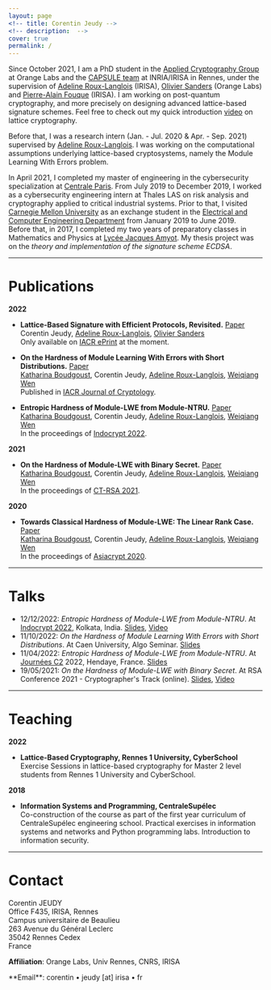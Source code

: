 ```yaml
---
layout: page
<!-- title: Corentin Jeudy -->
<!-- description:  -->
cover: true
permalink: /
---
```


Since October 2021, I am a PhD student in the [Applied Cryptography Group](https://crypto.orange-labs.fr/) at Orange Labs and the [CAPSULE team](https://team.inria.fr/capsule/) at INRIA/IRISA in Rennes, under the supervision of [Adeline Roux-Langlois](https://people.irisa.fr/Adeline.Roux-Langlois/) (IRISA), [Olivier Sanders](https://crypto.orange-labs.fr/acg/people/peopleProfil.php?id=226) (Orange Labs) and [Pierre-Alain Fouque](https://www.di.ens.fr/~fouque/) (IRISA). I am working on post-quantum cryptography, and more precisely on designing advanced lattice-based signature schemes. Feel free to check out my quick introduction [video](videos/a_quick_intro_to_lattice_cryptography) on lattice cryptography.

Before that, I was a research intern (Jan. - Jul. 2020 & Apr. - Sep. 2021) supervised by [Adeline Roux-Langlois](https://people.irisa.fr/Adeline.Roux-Langlois/). I was working on the computational assumptions underlying lattice-based cryptosystems, namely the Module Learning With Errors problem.  

In April 2021, I completed my master of engineering in the cybersecurity specialization at [Centrale Paris](https://www.centralesupelec.fr/). From July 2019 to December 2019, I worked as a cybersecurity engineering intern at Thales LAS on risk analysis and cryptography applied to critical industrial systems. Prior to that, I visited [Carnegie Mellon University](https://www.cmu.edu/) as an exchange student in the [Electrical and Computer Engineering Department](https://www.ece.cmu.edu/) from January 2019 to June 2019.  
Before that, in 2017, I completed my two years of preparatory classes in Mathematics and Physics at [Lycée Jacques Amyot](https://www.lyceejamyot-melun.fr/main.php?page=85). My thesis project was on the _theory and implementation of the signature scheme ECDSA_.  


---
# Publications

**2022**

- **Lattice-Based Signature with Efficient Protocols, Revisited.** [Paper](/papers/lattice-based_signature_with_efficient_protocols_revisited)  
Corentin Jeudy, [Adeline Roux-Langlois](https://people.irisa.fr/Adeline.Roux-Langlois/), [Olivier Sanders](https://crypto.orange-labs.fr/acg/people/peopleProfil.php?id=226)  
Only available on [IACR ePrint](https://eprint.iacr.org/2022/509) at the moment.  

- **On the Hardness of Module Learning With Errors with Short Distributions.** [Paper](/papers/on_the_hardness_of_module_learning_with_errors_with_short_distributions)  
[Katharina Boudgoust](https://katinkabou.github.io/), Corentin Jeudy, [Adeline Roux-Langlois](https://people.irisa.fr/Adeline.Roux-Langlois/), [Weiqiang Wen](http://people.irisa.fr/Weiqiang.Wen/)  
Published in [IACR Journal of Cryptology](https://www.springer.com/journal/145).  

- **Entropic Hardness of Module-LWE from Module-NTRU.** [Paper](/papers/entropic_hardness_of_module-lwe_from_module-ntru)  
[Katharina Boudgoust](https://katinkabou.github.io/), Corentin Jeudy, [Adeline Roux-Langlois](https://people.irisa.fr/Adeline.Roux-Langlois/), [Weiqiang Wen](http://people.irisa.fr/Weiqiang.Wen/)  
In the proceedings of [Indocrypt 2022](https://www.tcgcrest.org/indocrypt-2022-accepted-papers/).  

**2021**  

- **On the Hardness of Module-LWE with Binary Secret.** [Paper](/papers/on_the_hardness_of_module-lwe_with_binary_secret)  
[Katharina Boudgoust](https://katinkabou.github.io/), Corentin Jeudy, [Adeline Roux-Langlois](https://people.irisa.fr/Adeline.Roux-Langlois/), [Weiqiang Wen](http://people.irisa.fr/Weiqiang.Wen/)  
In the proceedings of [CT-RSA 2021](https://sites.google.com/site/ctrsa2021/).  

**2020**  

- **Towards Classical Hardness of Module-LWE: The Linear Rank Case.** [Paper](papers/towards_classical_hardness_of_module-lwe_the_linear_rank_case)   
[Katharina Boudgoust](https://katinkabou.github.io/), Corentin Jeudy, [Adeline Roux-Langlois](https://people.irisa.fr/Adeline.Roux-Langlois/), [Weiqiang Wen](http://people.irisa.fr/Weiqiang.Wen/)  
In the proceedings of [Asiacrypt 2020](https://asiacrypt.iacr.org/2020/).


---
# Talks

- 12/12/2022: _Entropic Hardness of Module-LWE from Module-NTRU_. At [Indocrypt 2022](https://www.tcgcrest.org/indocrypt-2022/), Kolkata, India. [Slides](/assets/slides/2022-12-12_Indocrypt_Entropic_Hardness_M-LWE_from_M-NTRU.pdf), [Video](https://www.youtube.com/watch?v=Cjs7pSXTzHw&t=1618s)  
- 11/10/2022: _On the Hardness of Module Learning With Errors with Short Distributions_. At Caen University, Algo Seminar. [Slides](/assets/slides/2022-10-11_Caen_Algo_Seminar_Hardness_MLWE_short_distributions.pdf)  
- 11/04/2022: _Entropic Hardness of Module-LWE from Module-NTRU_. At [Journées C2](https://jc2-2022.inria.fr/fr/) 2022, Hendaye, France. [Slides](/assets/slides/2022-04-11_JC2_Entropic_Hardness_M-LWE_from_M-NTRU.pdf)  
- 19/05/2021: _On the Hardness of Module-LWE with Binary Secret_. At RSA Conference 2021 - Cryptographer's Track (online). [Slides](/assets/slides/2021-05-19_CTRSA_Hardness_of_binMLWE.pdf), [Video](https://www.youtube.com/watch?v=AfDskDKEzwg&t=1412s)  



---
# Teaching

**2022**  

- **Lattice-Based Cryptography, Rennes 1 University, CyberSchool**  
Exercise Sessions in lattice-based cryptography for Master 2 level students from Rennes 1 University and CyberSchool.  

**2018**  

- **Information Systems and Programming, CentraleSupélec**  
Co-construction of the course as part of the first year curriculum of CentraleSupélec engineering school. Practical exercises in information systems and networks and Python programming labs. Introduction to information security.  



---
# Contact

Corentin JEUDY  
Office F435, IRISA, Rennes  
Campus universitaire de Beaulieu  
263 Avenue du Général Leclerc  
35042 Rennes Cedex  
France   

**Affiliation**: Orange Labs, Univ Rennes, CNRS, IRISA

<!-- <span class="icon-mail"></span> --> **Email**: corentin <!-- edjkzzoi"_8 -->&bull; jeudy [a<!-- ejhiekbdk -->t] irisa<!-- zmzkpzoç038UHOEdk --> &bull; fr